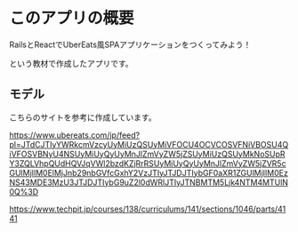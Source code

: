 # このアプリの概要

RailsとReactでUberEats風SPAアプリケーションをつくってみよう！

という教材で作成したアプリです。

## モデル
こちらのサイトを参考に作成しています。

https://www.ubereats.com/jp/feed?pl=JTdCJTIyYWRkcmVzcyUyMiUzQSUyMiVFOCU4OCVCOSVFNiVBOSU4QiVFOSVBNyU4NSUyMiUyQyUyMnJlZmVyZW5jZSUyMiUzQSUyMkNoSUpRY3ZQLVhpQUdHQVJqVWl2bzdKZjRrRSUyMiUyQyUyMnJlZmVyZW5jZVR5cGUlMjIlM0ElMjJnb29nbGVfcGxhY2VzJTIyJTJDJTIybGF0aXR1ZGUlMjIlM0EzNS43MDE3MzU3JTJDJTIybG9uZ2l0dWRlJTIyJTNBMTM5Ljk4NTM4MTUlN0Q%3D

https://www.techpit.jp/courses/138/curriculums/141/sections/1046/parts/4141

